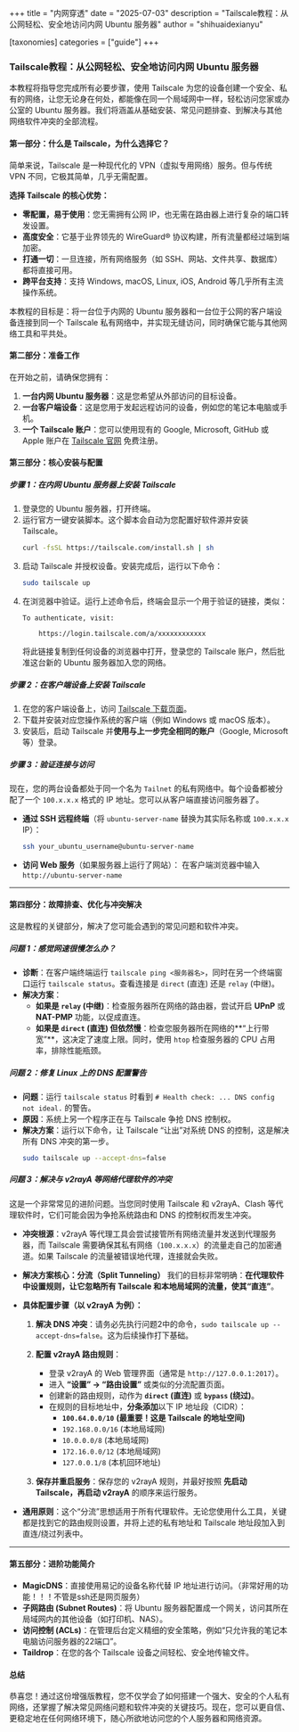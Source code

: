 +++
title = "内网穿透"
date = "2025-07-03"
description = "Tailscale教程：从公网轻松、安全地访问内网 Ubuntu 服务器"
author = "shihuaidexianyu"

[taxonomies]
categories = ["guide"]
+++

### **Tailscale教程：从公网轻松、安全地访问内网 Ubuntu 服务器**

本教程将指导您完成所有必要步骤，使用 Tailscale 为您的设备创建一个安全、私有的网络，让您无论身在何处，都能像在同一个局域网中一样，轻松访问您家或办公室的 Ubuntu 服务器。我们将涵盖从基础安装、常见问题排查、到解决与其他网络软件冲突的全部流程。

#### **第一部分：什么是 Tailscale，为什么选择它？**

简单来说，Tailscale 是一种现代化的 VPN（虚拟专用网络）服务。但与传统 VPN 不同，它极其简单，几乎无需配置。

**选择 Tailscale 的核心优势：**

  * **零配置，易于使用**：您无需拥有公网 IP，也无需在路由器上进行复杂的端口转发设置。
  * **高度安全**：它基于业界领先的 WireGuard® 协议构建，所有流量都经过端到端加密。
  * **打通一切**：一旦连接，所有网络服务（如 SSH、网站、文件共享、数据库）都将直接可用。
  * **跨平台支持**：支持 Windows, macOS, Linux, iOS, Android 等几乎所有主流操作系统。

本教程的目标是：将一台位于内网的 Ubuntu 服务器和一台位于公网的客户端设备连接到同一个 Tailscale 私有网络中，并实现无缝访问，同时确保它能与其他网络工具和平共处。

#### **第二部分：准备工作**

在开始之前，请确保您拥有：

1.  **一台内网 Ubuntu 服务器**：这是您希望从外部访问的目标设备。
2.  **一台客户端设备**：这是您用于发起远程访问的设备，例如您的笔记本电脑或手机。
3.  **一个 Tailscale 账户**：您可以使用现有的 Google, Microsoft, GitHub 或 Apple 账户在 [Tailscale 官网](https://tailscale.com/login) 免费注册。

#### **第三部分：核心安装与配置**

##### **步骤 1：在内网 Ubuntu 服务器上安装 Tailscale**

1.  登录您的 Ubuntu 服务器，打开终端。
2.  运行官方一键安装脚本。这个脚本会自动为您配置好软件源并安装 Tailscale。
    ```bash
    curl -fsSL https://tailscale.com/install.sh | sh
    ```
3.  启动 Tailscale 并授权设备。安装完成后，运行以下命令：
    ```bash
    sudo tailscale up
    ```
4.  在浏览器中验证。运行上述命令后，终端会显示一个用于验证的链接，类似：
    ```
    To authenticate, visit:

        https://login.tailscale.com/a/xxxxxxxxxxxx
    ```
    将此链接复制到任何设备的浏览器中打开，登录您的 Tailscale 账户，然后批准这台新的 Ubuntu 服务器加入您的网络。

##### **步骤 2：在客户端设备上安装 Tailscale**

1.  在您的客户端设备上，访问 [Tailscale 下载页面](https://tailscale.com/download)。
2.  下载并安装对应您操作系统的客户端（例如 Windows 或 macOS 版本）。
3.  安装后，启动 Tailscale 并**使用与上一步完全相同的账户**（Google, Microsoft 等）登录。

##### **步骤 3：验证连接与访问**

现在，您的两台设备都处于同一个名为 `Tailnet` 的私有网络中。每个设备都被分配了一个 `100.x.x.x` 格式的 IP 地址。您可以从客户端直接访问服务器了。

  * **通过 SSH 远程终端**（将 `ubuntu-server-name` 替换为其实际名称或 `100.x.x.x` IP）：
    ```bash
    ssh your_ubuntu_username@ubuntu-server-name
    ```
  * **访问 Web 服务**（如果服务器上运行了网站）：
    在客户端浏览器中输入 `http://ubuntu-server-name`

-----

#### **第四部分：故障排查、优化与冲突解决**

这是教程的关键部分，解决了您可能会遇到的常见问题和软件冲突。

##### **问题 1：感觉网速很慢怎么办？**

  * **诊断**：在客户端终端运行 `tailscale ping <服务器名>`，同时在另一个终端窗口运行 `tailscale status`。查看连接是 `direct` (直连) 还是 `relay` (中继)。
  * **解决方案**：
      * **如果是 `relay` (中继)**：检查服务器所在网络的路由器，尝试开启 **UPnP** 或 **NAT-PMP** 功能，以促成直连。
      * **如果是 `direct` (直连) 但依然慢**：检查您服务器所在网络的\*\*“上行带宽”\*\*，这决定了速度上限。同时，使用 `htop` 检查服务器的 CPU 占用率，排除性能瓶颈。

##### **问题 2：修复 Linux 上的 DNS 配置警告**

  * **问题**：运行 `tailscale status` 时看到 `# Health check: ... DNS config not ideal.` 的警告。
  * **原因**：系统上另一个程序正在与 Tailscale 争抢 DNS 控制权。
  * **解决方案**：运行以下命令，让 Tailscale “让出”对系统 DNS 的控制，这是解决所有 DNS 冲突的第一步。
    ```bash
    sudo tailscale up --accept-dns=false
    ```

##### **问题 3：解决与 v2rayA 等网络代理软件的冲突**

这是一个非常常见的进阶问题。当您同时使用 Tailscale 和 v2rayA、Clash 等代理软件时，它们可能会因为争抢系统路由和 DNS 的控制权而发生冲突。

  * **冲突根源**：v2rayA 等代理工具会尝试接管所有网络流量并发送到代理服务器，而 Tailscale 需要确保其私有网络（`100.x.x.x`）的流量走自己的加密通道。如果 Tailscale 的流量被错误地代理，连接就会失败。

  * **解决方案核心：分流（Split Tunneling）**
    我们的目标非常明确：**在代理软件中设置规则，让它忽略所有 Tailscale 和本地局域网的流量，使其“直连”**。

  * **具体配置步骤（以 v2rayA 为例）：**

    1.  **解决 DNS 冲突**：请务必先执行问题2中的命令，`sudo tailscale up --accept-dns=false`。这为后续操作打下基础。

    2.  **配置 v2rayA 路由规则**：

          * 登录 v2rayA 的 Web 管理界面（通常是 `http://127.0.0.1:2017`）。
          * 进入 **“设置” -\> “路由设置”** 或类似的分流配置页面。
          * 创建新的路由规则，动作为 **`direct` (直连)** 或 **`bypass` (绕过)**。
          * 在规则的目标地址中，**分条添加**以下 IP 地址段（CIDR）：
              * **`100.64.0.0/10`** **(最重要！这是 Tailscale 的地址空间)**
              * `192.168.0.0/16` (本地局域网)
              * `10.0.0.0/8`       (本地局域网)
              * `172.16.0.0/12`    (本地局域网)
              * `127.0.0.1/8`      (本机回环地址)

    3.  **保存并重启服务**：保存您的 v2rayA 规则，并最好按照 **先启动 Tailscale，再启动 v2rayA** 的顺序来运行服务。

  * **通用原则**：这个“分流”思想适用于所有代理软件。无论您使用什么工具，关键都是找到它的路由规则设置，并将上述的私有地址和 Tailscale 地址段加入到直连/绕过列表中。

-----

#### **第五部分：进阶功能简介**

  * **MagicDNS**：直接使用易记的设备名称代替 IP 地址进行访问。（非常好用的功能！！！不管是ssh还是网页服务）
  * **子网路由 (Subnet Routes)**：将 Ubuntu 服务器配置成一个网关，访问其所在局域网内的其他设备（如打印机、NAS）。
  * **访问控制 (ACLs)**：在管理后台定义精细的安全策略，例如“只允许我的笔记本电脑访问服务器的22端口”。
  * **Taildrop**：在您的各个 Tailscale 设备之间轻松、安全地传输文件。

#### **总结**

恭喜您！通过这份增强版教程，您不仅学会了如何搭建一个强大、安全的个人私有网络，还掌握了解决常见网络问题和软件冲突的关键技巧。现在，您可以更自信、更稳定地在任何网络环境下，随心所欲地访问您的个人服务器和网络资源。